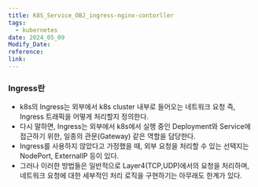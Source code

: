 ```yaml
---
title: K8S_Service_OBJ_ingress-nginx-contorller
tags:
  - kubernetes
date: 2024_05_09
Modify_Date: 
reference: 
link:
---
```

### Ingress란
- k8s의 Ingress는 외부에서 k8s cluster 내부로 들어오는 네트워크 요청 즉, Ingress 트래픽을 어떻게 처리할지 정의한다.
- 다시 말하면, Ingress는 외부에서 k8s에서 실행 중인 Deployment와 Service에 접근하기 위한, 일종의 관문(Gateway) 같은 역할을 담당한다.
- Ingress를 사용하지 않았다고 가정했을 때, 외부 요청을 처리할 수 있는 선택지는 NodePort, ExternalIP 등이 있다.
- 그러나 이러한 방법들은 일반적으로 Layer4(TCP,UDP)에서의 요청을 처리하며, 네트워크 요청에 대한 세부적인 처리 로직을 구현하기는 아무래도 한계가 있다.
